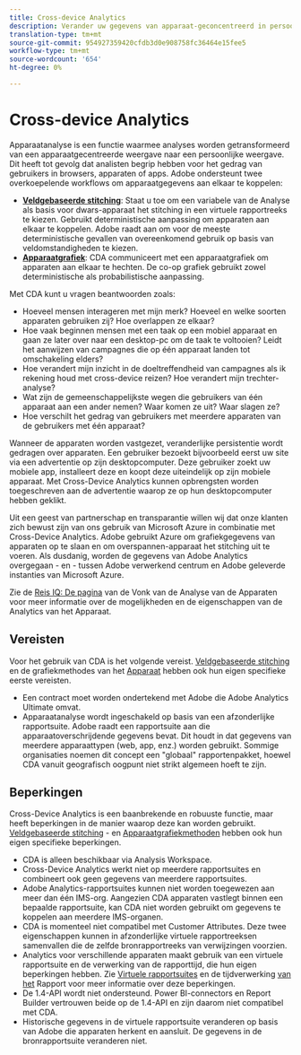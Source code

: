 ```yaml
---
title: Cross-device Analytics
description: Verander uw gegevens van apparaat-geconcentreerd in persoon-geconcentreerd door apparatengegevens samen te stikken.
translation-type: tm+mt
source-git-commit: 954927359420cfdb3d0e908758fc36464e15fee5
workflow-type: tm+mt
source-wordcount: '654'
ht-degree: 0%

---
```



# Cross-device Analytics

Apparaatanalyse is een functie waarmee analyses worden getransformeerd van een apparaatgecentreerde weergave naar een persoonlijke weergave. Dit heeft tot gevolg dat analisten begrip hebben voor het gedrag van gebruikers in browsers, apparaten of apps. Adobe ondersteunt twee overkoepelende workflows om apparaatgegevens aan elkaar te koppelen:

* [**Veldgebaseerde stitching**](field-based-stitching.md): Staat u toe om een variabele van de Analyse als basis voor dwars-apparaat het stitching in een virtuele rapportreeks te kiezen. Gebruikt deterministische aanpassing om apparaten aan elkaar te koppelen. Adobe raadt aan om voor de meeste deterministische gevallen van overeenkomend gebruik op basis van veldomstandigheden te kiezen.
* [**Apparaatgrafiek**](device-graph.md): CDA communiceert met een apparaatgrafiek om apparaten aan elkaar te hechten. De co-op grafiek gebruikt zowel deterministische als probabilistische aanpassing.

Met CDA kunt u vragen beantwoorden zoals:

* Hoeveel mensen interageren met mijn merk? Hoeveel en welke soorten apparaten gebruiken zij? Hoe overlappen ze elkaar?
* Hoe vaak beginnen mensen met een taak op een mobiel apparaat en gaan ze later over naar een desktop-pc om de taak te voltooien? Leidt het aanwijzen van campagnes die op één apparaat landen tot omschakeling elders?
* Hoe verandert mijn inzicht in de doeltreffendheid van campagnes als ik rekening houd met cross-device reizen? Hoe verandert mijn trechter-analyse?
* Wat zijn de gemeenschappelijkste wegen die gebruikers van één apparaat aan een ander nemen? Waar komen ze uit? Waar slagen ze?
* Hoe verschilt het gedrag van gebruikers met meerdere apparaten van de gebruikers met één apparaat?

Wanneer de apparaten worden vastgezet, veranderlijke persistentie wordt gedragen over apparaten. Een gebruiker bezoekt bijvoorbeeld eerst uw site via een advertentie op zijn desktopcomputer. Deze gebruiker zoekt uw mobiele app, installeert deze en koopt deze uiteindelijk op zijn mobiele apparaat. Met Cross-Device Analytics kunnen opbrengsten worden toegeschreven aan de advertentie waarop ze op hun desktopcomputer hebben geklikt.

Uit een geest van partnerschap en transparantie willen wij dat onze klanten zich bewust zijn van ons gebruik van Microsoft Azure in combinatie met Cross-Device Analytics. Adobe gebruikt Azure om grafiekgegevens van apparaten op te slaan en om overspannen-apparaat het stitching uit te voeren. Als dusdanig, worden de gegevens van Adobe Analytics overgegaan - en - tussen Adobe verwerkend centrum en Adobe geleverde instanties van Microsoft Azure.

Zie de [Reis IQ: De pagina](http://adobe.ly/aacda) van de Vonk van de Analyse van de Apparaten voor meer informatie over de mogelijkheden en de eigenschappen van de Analytics van het Apparaat.

## Vereisten

Voor het gebruik van CDA is het volgende vereist. [Veldgebaseerde stitching](field-based-stitching.md) en de grafiekmethodes van het [Apparaat](device-graph.md) hebben ook hun eigen specifieke eerste vereisten.

* Een contract moet worden ondertekend met Adobe die Adobe Analytics Ultimate omvat.
* Apparaatanalyse wordt ingeschakeld op basis van een afzonderlijke rapportsuite. Adobe raadt een rapportsuite aan die apparaatoverschrijdende gegevens bevat. Dit houdt in dat gegevens van meerdere apparaattypen (web, app, enz.) worden gebruikt. Sommige organisaties noemen dit concept een &quot;globaal&quot; rapportenpakket, hoewel CDA vanuit geografisch oogpunt niet strikt algemeen hoeft te zijn.

## Beperkingen

Cross-Device Analytics is een baanbrekende en robuuste functie, maar heeft beperkingen in de manier waarop deze kan worden gebruikt. [Veldgebaseerde stitching](field-based-stitching.md) - en [Apparaatgrafiekmethoden](device-graph.md) hebben ook hun eigen specifieke beperkingen.

* CDA is alleen beschikbaar via Analysis Workspace.
* Cross-Device Analytics werkt niet op meerdere rapportsuites en combineert ook geen gegevens van meerdere rapportsuites.
* Adobe Analytics-rapportsuites kunnen niet worden toegewezen aan meer dan één IMS-org. Aangezien CDA apparaten vastlegt binnen een bepaalde rapportsuite, kan CDA niet worden gebruikt om gegevens te koppelen aan meerdere IMS-organen.
* CDA is momenteel niet compatibel met Customer Attributes. Deze twee eigenschappen kunnen in afzonderlijke virtuele rapportreeksen samenvallen die de zelfde bronrapportreeks van verwijzingen voorzien.
* Analytics voor verschillende apparaten maakt gebruik van een virtuele rapportsuite en de verwerking van de rapporttijd, die hun eigen beperkingen hebben. Zie [Virtuele rapportsuites](../vrs/vrs-about.md) en de tijdverwerking [van het](../vrs/vrs-report-time-processing.md) Rapport voor meer informatie over deze beperkingen.
* De 1.4-API wordt niet ondersteund. Power BI-connectors en Report Builder vertrouwen beide op de 1.4-API en zijn daarom niet compatibel met CDA.
* Historische gegevens in de virtuele rapportsuite veranderen op basis van Adobe die apparaten herkent en aansluit. De gegevens in de bronrapportsuite veranderen niet.
